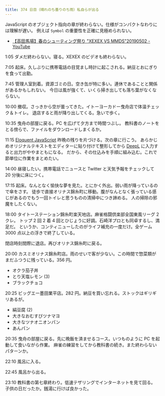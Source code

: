 ```yaml
---
title: 374 日目（晴れのち曇りのち雨）私自らが出る
---
```


JavaScript のオブジェクト指向の章が終わらない。仕様がコンパクトなわりには理解が遅い。
例えば `Symbol` の重要性を正確に見極められない。

* [【高田馬場】春のシューティング祭り "XEXEX VS MMDS"20190502 - YouTube](https://www.youtube.com/watch?v=TegjBEvvGxI)

1:05 ダメだ終わらない。寝る。XEXEX のビデオも終わらない。

7:05 起床。久しぶりに携帯電話の目覚まし時計に起こされる。納豆とおにぎりを食って出勤。

7:45 管理人室到着。資源ゴミの日。空き缶が特に多い。連休であることと関係があるかもしれない。
今日は風が強くて、いくら掃き出しても落ち葉がなくならない。

10:00 撤収。さっきから空が曇ってきた。イトーヨーカドー曳舟店で体温チェック＆トイレ。
退店すると雨が降り出してくる。急いで歩く。

10:35 曳舟の部屋に戻る。PC を広げて夕方まで時間つぶし。
教科書のノートをとる傍らで、ファイルをダウンロードしまくるか。

11:15 [Eloquent JavaScript][Haverbeke18] 昨晩の残りを片づける。次の章に行こう。
あらかじめオリジナルテキストをエディターに貼り付けて整形してから [DeepL] に入力すると出力がややまともになる。
だから、その仕込みを手順に組み込む。これで節単位に作業をまとめたい。

14:00 昼寝したい。携帯電話でニュースと Twitter と天気予報をチェックして 20 分後に床につく。

17:15 起床。なんとなく愉快な夢を見た。とにかく外出。弱い雨が降っているので傘をさす。
徒歩で直接オリナス錦糸町に移動。腹がなんとなく張っている感じがあるのでもう一回トイレと思うものの清掃中につき諦める。
人の掃除の邪魔をしたくない。

18:00 タイトーステーション錦糸町楽天地店。麻雀格闘倶楽部全国東風リーグ 2 クレ。
トップ 2 回 2 着 4 回とひじょうに好調。石崎洋プロとも同卓するし、満足だ。
というか、コンティニューしたのがライフ補充の一度だけ。全ゲーム 3000 点以上の浮きで終了している。

閉店時刻間際に退店。再びオリナス錦糸町に戻る。

20:00 カスミオリナス錦糸町店。雨のせいで客が少ない。この時間で惣菜類がまだふつうに残っている。356 円。

* オクラ茄子丼
* とり天塩レモン (3)
* ブラックチョコ

20:25 ビッグエー墨田業平店。282 円。納豆を買い忘れる。ストックはギリギリあるが。

* 絹豆腐 (2)
* 大きなおむすびツナマヨ
* 大きなツナオニオンパン
* あんパン

20:35 曳舟の部屋に戻る。先に晩飯を済ませるコース。いつものように PC を起動して食いながら作業。
麻雀の練習をしてから教科書の続き。また終わらないパターンか。

22:10 風呂に入る。

22:45 風呂から出る。

23:10 教科書の第七章終わり。低速テザリングでインターネットを見て回る。
子供の日だったか。銭湯に行けば良かった。

[DeepL]: https://www.deepl.com/translator
[Haverbeke18]: https://eloquentjavascript.net/
